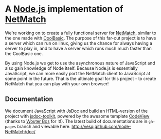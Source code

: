 A [Node.js] implementation of [NetMatch]
========================================
We're working on to create a fully functional server for [NetMatch], similar to the one made with
[CoolBasic]. The purpose of this far-out project is to have a server which can run on linux, giving
us the chance for always having a server to play in, and to have a server which runs much much
faster than the CoolBasic one.

By using Node.js we get to use the asynchronous nature of JavaScript and also gain knowledge of
Node itself. Because Node.js is essentially JavaScript, we can more easily port the NetMatch client
to JavaScript at some point in the future. That is the ultimate goal for this project - to create
NetMatch that you can play with your own browser!

Documentation
-------------
We document JavaScript with JsDoc and build an HTML-version of the project with [jsdoc-toolkit],
powered by the awesome template [CodeView] (thanks to [Wouter Bos] for it!). The latest build of
documentations are in `gh-pages` branch and viewable here: http://vesq.github.com/node-NetMatch/doc/

[Node.js]: http://nodejs.org/
[NetMatch]: https://github.com/VesQ/NetMatch
[CoolBasic]: http://www.coolbasic.com/
[jsdoc-toolkit]: http://code.google.com/p/jsdoc-toolkit/
[CodeView]: http://www.thebrightlines.com/2010/05/06/new-template-for-jsdoctoolkit-codeview/
[Wouter Bos]: http://www.thebrightlines.com/about/